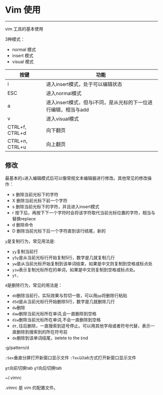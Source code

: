 # Vim 使用



---

vim 工具的基本使用

3种模式：

- normal 模式
- insert 模式
- visual 模式


| 按键 | 功能 |
| ---- | ---- |
| i    | 进入insert模式，处于可以编辑状态 |
| ESC  | 进入normal模式 |
| a    | 进入insert模式，但与i不同，是从光标的下一位进行编辑，相当与add |
| v    | 进入visual模式 |
| CTRL+f, CTRL+d | 向下翻页 |
| CTRL+n, CTRL+u | 向上翻页 |





## 修改

最基本的`i`进入编辑模式后可以像常规文本编辑器进行修改。其他常见的修改操作：

- x 删除当前光标下的字符
- X 删除当前光标下前一个字符
- s 删除当前光标下的字符，并且进入insert模式
- r 按下后，再按下下一个字符时会将该字符取代当前光标位置的字符，相当与替换replace
- d 删除命令
- D 删除当前光标下后一个字符直到该行结尾，新的


`y`是复制行为，常见用法是:

- `yy`复制当前行
- `y5y`是从当前光标行开始复制5行，数字是几就复制几行
- `yw`是从当前光标开始复制到该单词结束，如果是中文则复制到空格或标点处
- `yiw`表示复制光标所在的单词，如果是中文则复制到空格或标点处。
- `yt,`

`d`是删除行为，常见的用法是：

- `dd`删除当前行，实际效果与剪切一致，可以用`pp`将删除行粘贴
- `d5d`是从当前光标行开始删除5行，数字是几就删除几行
- `dw`删除
- `daw`删除当前光标所在单词,会一直删除到空格
- `diw`删除当前光标所在单词,不会一直删除到空格
- `dt,`往后删除，一直搜索到逗号停止。可以用其他字母或者符号代替，表示一直删除到搜索到的所在符号前
- `de`删除到该单词结尾，`D`elete to the `E`nd


:g/pattern/d



`:Sex`垂直分屏打开新窗口显示文件
`:Tex`以tab方式打开新窗口显示文件

`gt`向前切换tab
`gT`向后切换tab



~/.vimrc

.vimrc 是 vim 的配置文件。
